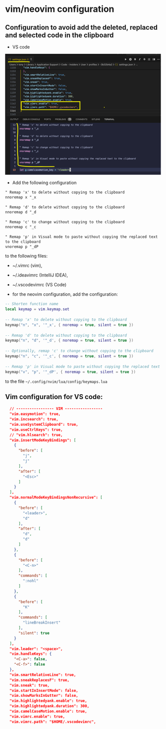 # vim/neovim configuration

## Configuration to avoid add the deleted, replaced and selected code in the clipboard

- VS code

![vim shortcuts](./assets/vim_keymap.png)

- Add the following configuration

```vim
" Remap 'x' to delete without copying to the clipboard
nnoremap x "_x

" Remap 'd' to delete without copying to the clipboard
nnoremap d "_d

" Remap 'c' to change without copying to the clipboard
nnoremap c "_c

" Remap 'p' in Visual mode to paste without copying the replaced text to the clipboard
vnoremap p "_dP
```

to the following files:

- ~/.vimrc (vim),
- ~/.ideavimrc (IntelliJ IDEA),
- ~/.vscodevimrc (VS Code)

- for the neovim configuration, add the configuration:

```lua
-- Shorten function name
local keymap = vim.keymap.set

-- Remap 'x' to delete without copying to the clipboard
keymap("n", "x", '"_x', { noremap = true, silent = true })

-- Remap 'd' to delete without copying to the clipboard
keymap("n", "d", '"_d', { noremap = true, silent = true })

-- Optionally, remap 'c' to change without copying to the clipboard
keymap("n", "c", '"_c', { noremap = true, silent = true })

-- Remap 'p' in Visual mode to paste without copying the replaced text to the clipboard
keymap("v", "p", '"_dP', { noremap = true, silent = true })
```

to the file `~/.config/nvim/lua/config/keymaps.lua`

## Vim configuration for VS code:

```json
  // ----------------- VIM -----------------
  "vim.easymotion": true,
  "vim.incsearch": true,
  "vim.useSystemClipboard": true,
  "vim.useCtrlKeys": true,
  // "vim.hlsearch": true,
  "vim.insertModeKeyBindings": [
    {
      "before": [
        "j",
        "j"
      ],
      "after": [
        "<Esc>"
      ]
    }
  ],
  "vim.normalModeKeyBindingsNonRecursive": [
    {
      "before": [
        "<leader>",
        "d"
      ],
      "after": [
        "d",
        "d"
      ]
    },
    {
      "before": [
        "<C-n>"
      ],
      "commands": [
        ":nohl"
      ]
    },
    {
      "before": [
        "K"
      ],
      "commands": [
        "lineBreakInsert"
      ],
      "silent": true
    }
  ],
  "vim.leader": "<space>",
  "vim.handleKeys": {
    "<C-a>": false,
    "<C-f>": false
  },
  "vim.smartRelativeLine": true,
  "vim.sneakReplacesF": true,
  "vim.sneak": true,
  "vim.startInInsertMode": false,
  "vim.showMarksInGutter": false,
  "vim.highlightedyank.enable": true,
  "vim.highlightedyank.duration": 300,
  "vim.camelCaseMotion.enable": true,
  "vim.vimrc.enable": true,
  "vim.vimrc.path": "$HOME/.vscodevimrc",
```
